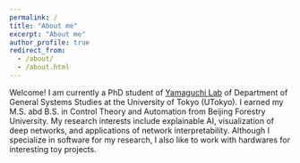 ```yaml
---
permalink: /
title: "About me"
excerpt: "About me"
author_profile: true
redirect_from: 
  - /about/
  - /about.html
---
```


Welcome! I am currently a PhD student of [Yamaguchi Lab](https://www.graco.c.u-tokyo.ac.jp/yama-lab/index.php) of Department of General Systems Studies at the University of Tokyo (UTokyo). I earned my M.S. abd B.S. in Control Theory and Automation from Beijing Forestry University. My research interests include explainable AI, visualization of deep networks, and applications of network interpretability. Although I specialize in software for my research, I also like to work with hardwares for interesting toy projects.
